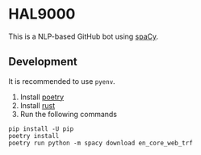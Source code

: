 # HAL9000

This is a NLP-based GitHub bot using [spaCy](https://spacy.io/).

## Development

It is recommended to use `pyenv`.

1. Install [poetry](https://python-poetry.org/docs/)
2. Install [rust](https://www.rust-lang.org/tools/install)
3. Run the following commands

```
pip install -U pip
poetry install
poetry run python -m spacy download en_core_web_trf
```
